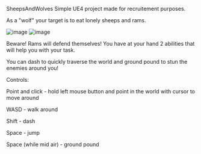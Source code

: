 SheepsAndWolves
Simple UE4 project made for recruitement purposes.

As a "wolf" your target is to eat lonely sheeps and rams.

![image](https://user-images.githubusercontent.com/2963215/121759333-7e697100-cb25-11eb-875e-5321ff7c86df.png)
![image](https://user-images.githubusercontent.com/2963215/121759319-6691ed00-cb25-11eb-9212-93e73ef7122a.png)

Beware! Rams will defend themselves!
You have at your hand 2 abilities that will help you with your task.

You can dash to quickly traverse the world and ground pound to stun the enemies around you!

Controls:

Point and click - hold left mouse button and point in the world with cursor to move around

WASD - walk around

Shift - dash

Space - jump

Space (while mid air) - ground pound

